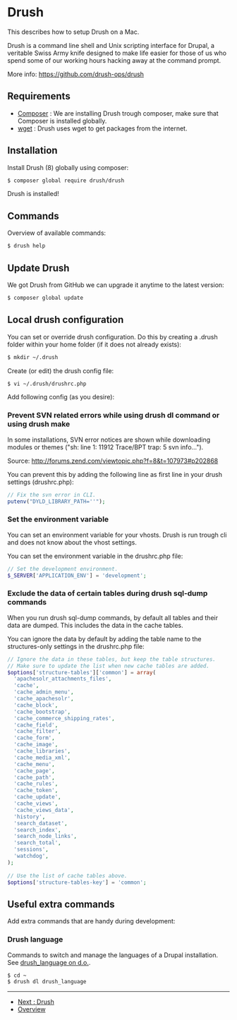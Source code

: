 # Drush
This describes how to setup Drush on a Mac.

Drush is a command line shell and Unix scripting interface for Drupal, a 
veritable Swiss Army knife designed to make life easier for those of us who 
spend some of our working hours hacking away at the command prompt.

More info: https://github.com/drush-ops/drush


## Requirements
* [Composer](./Composer.md) : 
  We are installing Drush trough composer, make sure that Composer is installed 
  globally.
* [wget](./Homebrew.md#Wget) : Drush uses wget to get packages from the 
  internet.


## Installation
Install Drush (8) globally using composer:

```bash
$ composer global require drush/drush
```

Drush is installed!


## Commands
Overview of available commands:

```bash
$ drush help
```


## Update Drush
We got Drush from GitHub we can upgrade it anytime to the latest version:

```bash
$ composer global update
```


## Local drush configuration
You can set or override drush configuration.
Do this by creating a .drush folder within your home folder (if it does not 
already exists):

```bash
$ mkdir ~/.drush
```

Create (or edit) the drush config file:

```bash
$ vi ~/.drush/drushrc.php
```

Add following config (as you desire):

### Prevent SVN related errors while using drush dl command or using drush make
In some installations, SVN error notices are shown while downloading modules or 
themes ("sh: line 1: 11912 Trace/BPT trap: 5       svn info…").

Source: http://forums.zend.com/viewtopic.php?f=8&t=107973#p202868

You can prevent this by adding the following line as first line in your drush 
settings (drushrc.php):

```php
// Fix the svn error in CLI.
putenv("DYLD_LIBRARY_PATH=''");
```

### Set the environment variable
You can set an environment variable for your vhosts. Drush is run trough cli 
and does not know about the vhost settings.

You can set the environment variable in the drushrc.php file:

```php
// Set the development environment.
$_SERVER['APPLICATION_ENV'] = 'development';
```

### Exclude the data of certain tables during drush sql-dump commands
When you run drush sql-dump commands, by default all tables and their data are 
dumped. This includes the data in the cache tables.

You can ignore the data by default by adding the table name to the 
structures-only settings in the drushrc.php file:

```php
// Ignore the data in these tables, but keep the table structures. 
// Make sure to update the list when new cache tables are added.
$options['structure-tables']['common'] = array(
  'apachesolr_attachments_files',
  'cache',
  'cache_admin_menu',
  'cache_apachesolr',
  'cache_block',
  'cache_bootstrap',
  'cache_commerce_shipping_rates',
  'cache_field',
  'cache_filter',
  'cache_form',
  'cache_image',
  'cache_libraries',
  'cache_media_xml',
  'cache_menu',
  'cache_page',
  'cache_path',
  'cache_rules',
  'cache_token',
  'cache_update',
  'cache_views',
  'cache_views_data',
  'history',
  'search_dataset',
  'search_index',
  'search_node_links',
  'search_total',
  'sessions',
  'watchdog',
);
 
// Use the list of cache tables above.
$options['structure-tables-key'] = 'common';
```

## Useful extra commands
Add extra commands that are handy during development:

### Drush language
Commands to switch and manage the languages of a Drupal installation.
See [drush_language on d.o.](https://www.drupal.org/project/drush_language).

```bash
$ cd ~
$ drush dl drush_language
```



---
* [Next : Drush](./PHPUnit.md)
* [Overview](../README.md)
